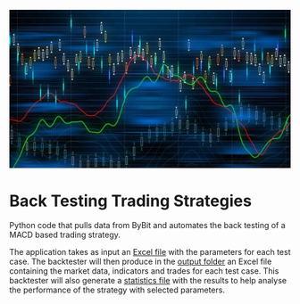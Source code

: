 ![Image](Images/trading.jpg "")

# Back Testing Trading Strategies
Python code that pulls data from ByBit and automates the back testing of a MACD based trading strategy.

The application takes as input an [Excel file]('TestCases.xlsx') with the parameters for each test case. The backtester will then produce in the [output folder]('BackTestingResults') an Excel file containing the market data, indicators and trades for each test case. This backtester will also generate a [statistics file]('BackTestingResults/Statistics.xlsx') with the results to help analyse the performance of the strategy with selected parameters.

